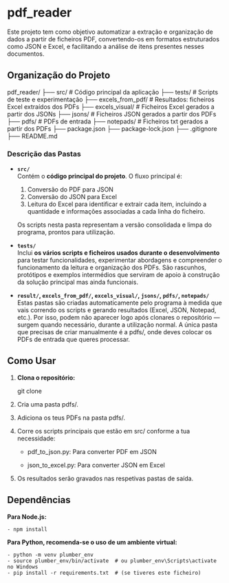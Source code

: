 # pdf_reader

Este projeto tem como objetivo automatizar a extração e organização de dados a partir de ficheiros PDF, convertendo-os em formatos estruturados como JSON e Excel, e facilitando a análise de itens presentes nesses documentos.

## Organização do Projeto

pdf_reader/
├── src/ # Código principal da aplicação
├── tests/ # Scripts de teste e experimentação
├── excels_from_pdf/ # Resultados: ficheiros Excel extraídos dos PDFs
├── excels_visual/ # Ficheiros Excel gerados a partir dos JSONs
├── jsons/ # Ficheiros JSON gerados a partir dos PDFs
├── pdfs/ # PDFs de entrada
├── notepads/ # Ficheiros txt gerados a partir dos PDFs
├── package.json
├── package-lock.json
├── .gitignore
├── README.md

### Descrição das Pastas

- **`src/`**  
  Contém o **código principal do projeto**. O fluxo principal é:
  1. Conversão do PDF para JSON
  2. Conversão do JSON para Excel
  3. Leitura do Excel para identificar e extrair cada item, incluindo a quantidade e informações associadas a cada linha do ficheiro.

  Os scripts nesta pasta representam a versão consolidada e limpa do programa, prontos para utilização.

- **`tests/`**  
  Inclui **os vários scripts e ficheiros usados durante o desenvolvimento** para testar funcionalidades, experimentar abordagens e compreender o funcionamento da leitura e organização dos PDFs. São rascunhos, protótipos e exemplos intermédios que serviram de apoio à construção da solução principal mas ainda funcionais.

- **`result/`, `excels_from_pdf/`, `excels_visual/`, `jsons/`, `pdfs/`, `notepads/`**  
  Estas pastas são criadas automaticamente pelo programa à medida que vais correndo os scripts e gerando resultados (Excel, JSON, Notepad, etc.).
  Por isso, podem não aparecer logo após clonares o repositório — surgem quando necessário, durante a utilização normal.
  A única pasta que precisas de criar manualmente é a pdfs/, onde deves colocar os PDFs de entrada que queres processar.


## Como Usar

1. **Clona o repositório:**

   git clone <url-do-repositorio>

2. Cria uma pasta pdfs/.

3. Adiciona os teus PDFs na pasta pdfs/.

4. Corre os scripts principais que estão em src/ conforme a tua necessidade:

    - pdf_to_json.py: Para converter PDF em JSON

    - json_to_excel.py: Para converter JSON em Excel

5. Os resultados serão gravados nas respetivas pastas de saída.


## Dependências

**Para Node.js:**

    - npm install

**Para Python, recomenda-se o uso de um ambiente virtual:**

    - python -m venv plumber_env
    - source plumber_env/bin/activate  # ou plumber_env\Scripts\activate no Windows
    - pip install -r requirements.txt  # (se tiveres este ficheiro)
    